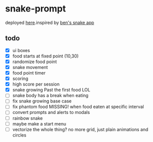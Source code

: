 # snake-prompt

deployed [here]().inspired by [ben's snake app](https://benspector3.github.io/snake/)

## todo

- [x] ui boxes
- [x] food starts at fixed point (10,30)
- [x] randomize food point
- [x] snake movement
- [x] food point timer
- [x] scoring
- [x] high score per session
- [x] snake growing Past the first food LOL
- [ ] snake body has a break when eating
- [ ] fix snake growing base case
- [ ] fix phantom food MISSING! when food eaten at specific interval
- [ ] convert prompts and alerts to modals
- [ ] rainbow snake
- [ ] maybe make a start menu
- [ ] vectorize the whole thing? no more grid, just plain animations and circles
